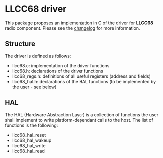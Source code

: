 # LLCC68 driver

This package proposes an implementation in C of the driver for **LLCC68** radio component.
Please see the [changelog](CHANGELOG.md) for more information.

## Structure

The driver is defined as follows:

- llcc68.c: implementation of the driver functions
- llcc68.h: declarations of the driver functions
- llcc68_regs.h: definitions of all useful registers (address and fields)
- llcc68_hal.h: declarations of the HAL functions (to be implemented by the user - see below)

## HAL

The HAL (Hardware Abstraction Layer) is a collection of functions the user shall implement to write platform-dependant calls to the host. The list of functions is the following:

- llcc68_hal_reset
- llcc68_hal_wakeup
- llcc68_hal_write
- llcc68_hal_read
